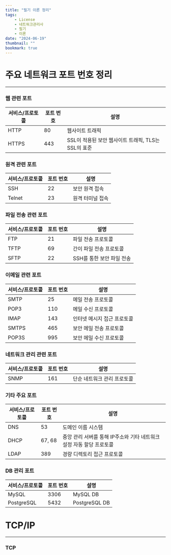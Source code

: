 ```yaml
---
title: "필기 이론 정리"
tags:
    - License
    - 네트워크관리사
    - 필기
    - 이론
date: "2024-06-19"
thumbnail: ""
bookmark: true
---
```


# 주요 네트워크 포트 번호 정리
---

### 웹 관련 포트

|서비스/프로토콜|포트 번호|설명|
|---|---|---|
|HTTP|80|웹사이트 트래픽|
|HTTPS|443|SSL이 적용된 보안 웹사이트 트래픽, TLS는 SSL의 표준|

### 원격 관련 포트

|서비스/프로토콜|포트 번호|설명|
|---|---|---|
|SSH|22|보안 원격 접속|
|Telnet|23|원격 터미널 접속|

### 파일 전송 관련 포트

|서비스/프로토콜|포트 번호|설명|
|---|---|---|
|FTP|21|파일 전송 프로토콜|
|TFTP|69|간이 파일 전송 프로토콜|
|SFTP|22|SSH를 통한 보안 파일 전송|

### 이메일 관련 포트

|서비스/프로토콜|포트 번호|설명|
|---|---|---|
|SMTP|25|메일 전송 프로토콜|
|POP3|110|메일 수신 프로토콜|
|IMAP|143|인터넷 메시지 접근 프로토콜|
|SMTPS|465|보안 메일 전송 프로토콜|
|POP3S|995|보안 메일 수신 프로토콜|

### 네트워크 관리 관련 포트

|서비스/프로토콜|포트 번호|설명|
|---|---|---|
|SNMP|161|단순 네트워크 관리 프로토콜|

### 기타 주요 포트

|서비스/프로토콜|포트 번호|설명|
|---|---|---|
|DNS|53|도메인 이름 시스템|
|DHCP|67, 68|중앙 관리 서버를 통해 IP주소와 기타 네트워크 설정 자동 할당 프로토콜|
|LDAP|389|경량 디렉토리 접근 프로토콜|

### DB 관리 포트

|서비스/프로토콜|포트 번호|설명|
|---|---|---|
|MySQL|3306|MySQL DB|
|PostgreSQL|5432|PostgreSQL DB|



# TCP/IP
---

### TCP
